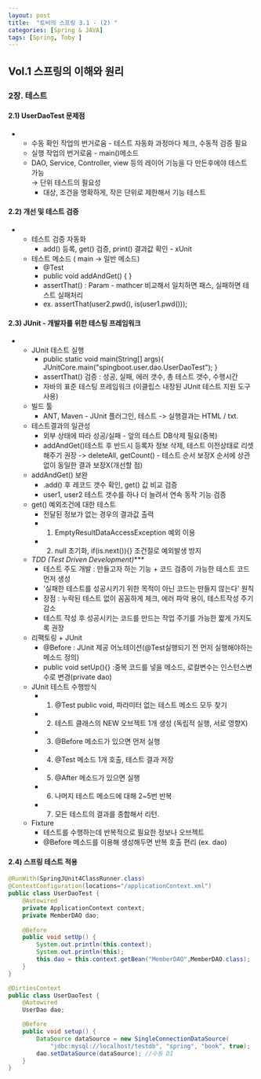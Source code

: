 ```yaml
---
layout: post
title:  "토비의 스프링 3.1 - (2) "
categories: [Spring & JAVA]
tags: [Spring, Toby ]
---
```


## Vol.1 스프링의 이해와 원리
### 2장. 테스트   

#### 2.1) UserDaoTest 문제점
- 
    * 수동 확인 작업의 번거로움 - 테스트 자동화 과정마다 체크, 수동적 검증 필요
    * 실행 작업의 번거로움 - main()메소드
    * DAO, Service, Controller, view 등의 레이어 기능을 다 만든후에야 테스트 가능   
        → 단위 테스트의 필요성
        - 대상, 조건을 명확하게, 작은 단위로 제한해서 기능 테스트  
   
#### 2.2) 개선 및 테스트 검증
- 
    * 테스트 검증 자동화 
        - add() 등록, get() 검증, print() 결과값 확인 - xUnit
    * 테스트 메소드 ( main -> 일반 메소드)
        - @Test
        - public void addAndGet() { }
        - assertThat() : Param - mathcer 비교해서 일치하면 패스, 실패하면 테스트 실패처리
        - ex. assertThat(user2.pwd(), is(user1.pwd()));
  
#### 2.3) JUnit - 개발자를 위한 테스팅 프레임워크
- 
    * JUnit 테스트 실행
        - public static void main(String[] args){
            JUnitCore.main("spingboot.user.dao.UserDaoTest"); }
        - assertThat() 검증 : 성공, 실패, 에러 갯수, 총 테스트 갯수, 수행시간
        - 자바의 표준 테스팅 프레임워크 (이클립스 내장된 JUnit 테스트 지원 도구 사용)
    * 빌드 툴
        -  ANT, Maven - JUnit 플러그인, 테스트 -> 실행결과는 HTML / txt.
    * 테스트결과의 일관성
        - 외부 상태에 따라 성공/실패 - 앞의 테스트 DB삭제 필요(중복)
        - addAndGet()테스트 후 반드시 등록자 정보 삭제, 테스트 이전상태로 리셋해주기 권장
        -> deleteAll, getCount() - 테스트 순서 보장X 순서에 상관없이 동일한 결과 보장X(개선할 점)
    * addAndGet() 보완
        - .add() 후 레코드 갯수 확인, get() 값 비교 검증
        - user1, user2 테스트 갯수를 하나 더 늘려서 연속 동작 기능 검증
    * get() 예외조건에 대한 테스트
        - 전달된 정보가 없는 경우의 결과값 출력
        - 1. EmptyResultDataAccessException 예외 이용
        - 2. null 초기화, if(is.next()){} 조건절로 예외발생 방지
    * _TDD_ _(Test Driven Development)_***
        - 테스트 주도 개발 : 만들고자 하는 기능 + 코드 검증이 가능한 테스트 코드 먼저 생성 
        - '실패한 테스트를 성공시키기 위한 목적이 아닌 코드는 만들지 않는다' 원칙
        - 장점 : 누락된 테스트 없이 꼼꼼하게 체크, 에러 파악 용이, 테스트작성 주기 감소
        - 테스트 작성 후 성공시키는 코드를 만드는 작업 주기를 가능한 짧게 가지도록 권장
    * 리팩토링 + JUnit
        - @Before : JUnit 제공 어노테이션(@Test실행되기 전 먼저 실행해야하는 메소드 정의)
        - public void setUp(){} :중복 코드를 넣을 메소드, 로컬변수는 인스턴스변수로 변경(private dao)
    * JUnit 테스트 수행방식
        - 1. @Test public void, 파라미터 없는 테스트 메소드 모두 찾기
        - 2. 테스트 클래스의 NEW 오브젝트 1개 생성 (독립적 실행, 서로 영향X)
        - 3. @Before 메소드가 있으면 먼저 실행
        - 4. @Test 메소드 1개 호출, 테스트 결과 저장
        - 5. @After 메소드가 있으면 실행
        - 6. 나머지 테스트 메소드에 대해 2~5번 반복
        - 7. 모든 테스트의 결과를 종합해서 리턴.
    * Fixture
        - 테스트를 수행하는데 반복적으로 필요한 정보나 오브젝트
        - @Before 메소드를 이용해 생성해두면 반복 호출 편리 (ex. dao)
   
#### 2.4) 스프링 테스트 적용   

```java   
@RunWith(SpringJUnit4ClassRunner.class)
@ContextConfiguration(locations="/applicationContext.xml")
public class UserDaoTest {
	@Autowired
	private ApplicationContext context;
	private MemberDAO dao;
	
	@Before
	public void setUp() {
		System.out.println(this.context);
		System.out.println(this);
		this.dao = this.context.getBean("MemberDAO",MemberDAO.class);
	}
}   
```

```java
@DirtiesContext
public class UserDaoTest {
    @Autowired
    UserDao dao;

    @Before
    public void setup() {
        DataSource dataSource = new SingleConnectionDataSource(
            "jdbc:mysql://localhost/testdb", "spring", "book", true);
        dao.setDataSource(dataSource); //수동 DI 
    }
}
```   
   

   
